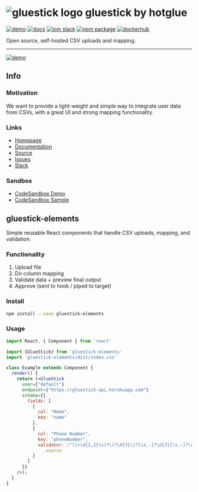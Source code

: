 # ![gluestick logo](https://cdn.statically.io/gh/hotgluexyz/gluestick/master/assets/gs-icon.svg) gluestick by hotglue
<p>
  <a href="https://1c1dl.csb.app"><img src="https://img.shields.io/badge/demo-View%20demo-red" alt="demo"></a>
  <a href="https://docs.gluestick.xyz"><img src="https://img.shields.io/badge/docs-Read%20docs-blueviolet" alt="docs"></a>
  <a href="https://bit.ly/2KBGGq1"><img src="https://img.shields.io/badge/slack-Join%20Slack-blue" alt="join slack"></a>
  <a href="https://www.npmjs.com/package/gluestick-elements"><img src="https://img.shields.io/npm/v/gluestick-elements.svg" alt="npm package"></a>
  <a href="https://hub.docker.com/r/hotglue/gluestick-api"><img src="https://img.shields.io/badge/dockerhub-Image-9cf" alt="dockerhub"/></a>
</p>

Open source, self-hosted CSV uploads and mapping.

---

[![demo](https://cdn.statically.io/gh/hotgluexyz/gluestick/master/assets/gluestick.gif)](https://1c1dl.csb.app)

## Info

### Motivation
We want to provide a light-weight and simple way to integrate user data from CSVs, with a great UI and strong mapping functionality. 

### Links
- [Homepage](https://gluestick.xyz)
- [Documentation](https://docs.gluestick.xyz)
- [Source](https://github.com/hotgluexyz/gluestick)
- [Issues](https://github.com/hotgluexyz/gluestick/issues)
- [Slack](https://bit.ly/2KBGGq1)

### Sandbox
- [CodeSandbox Demo](https://1c1dl.csb.app)
- [CodeSandbox Sample](https://codesandbox.io/s/gluestick-demo-1c1dl)

## gluestick-elements

Simple reusable React components that handle CSV uploads, mapping, and validation.

### Functionality
1. Upload file
2. Do column mapping
3. Validate data + preview final output
4. Approve (sent to hook / piped to target)

### Install

```bash
npm install --save gluestick-elements
```

### Usage

```jsx
import React, { Component } from 'react'

import {GlueStick} from 'gluestick-elements'
import 'gluestick-elements/dist/index.css'

class Example extends Component {
  render() {
    return (<GlueStick
      user={"default"}
      endpoint={"https://gluestick-api.herokuapp.com"}
      schema={{
        fields: [
          {
            col: "Name",
            key: "name"
          },
          {
            col: "Phone Number",
            key: "phoneNumber",
            validator: /^(\+\d{1,2}\s)?\(?\d{3}\)?[\s.-]?\d{3}[\s.-]?\d{4}$/
              .source
          }
        ]
      }}
    />);
  }
}
```
